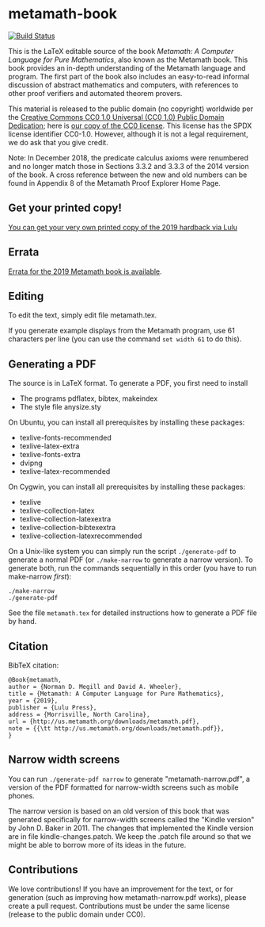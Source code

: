 # metamath-book

[![Build Status](https://api.travis-ci.com/metamath/metamath-book.svg)](https://travis-ci.com/metamath/metamath-book)

This is the LaTeX editable source of the book
_Metamath: A Computer Language for Pure Mathematics_,
also known as the Metamath book.
This book provides an in-depth understanding of the Metamath language and
program. The first part of the book also includes an easy-to-read informal
discussion of abstract mathematics and computers, with references to
other proof verifiers and automated theorem provers.

This material is released to the public domain (no copyright) worldwide per the
[Creative Commons CC0 1.0 Universal (CC0 1.0) Public Domain Dedication](https://creativecommons.org/publicdomain/zero/1.0/);
here is [our copy of the CC0 license](./LICENSE.md).
This license has the SPDX license identifier CC0-1.0.
However, although it is not a legal requirement, we do ask that you
give credit.

Note: In December 2018, the predicate calculus axioms were renumbered and
no longer match those in Sections 3.3.2 and 3.3.3 of the 2014 version
of the book. A cross reference between the new and old numbers can be
found in Appendix 8 of the Metamath Proof Explorer Home Page.

## Get your printed copy!

[You can get your very own printed copy of the 2019 hardback via Lulu](http://www.lulu.com/shop/norman-megill-and-david-a-wheeler/metamath-a-computer-language-for-mathematical-proofs/hardcover/product-24129769.html)

## Errata

[Errata for the 2019 Metamath book is available](./errata.md).

## Editing

To edit the text, simply edit file metamath.tex.

If you generate example displays from the Metamath program,
use 61 characters per line
(you can use the command `set width 61` to do this).

## Generating a PDF

The source is in LaTeX format.
To generate a PDF, you first need to install

- The programs pdflatex, bibtex, makeindex
- The style file anysize.sty

On Ubuntu, you can install all prerequisites by installing these packages:

- texlive-fonts-recommended
- texlive-latex-extra
- texlive-fonts-extra
- dvipng
- texlive-latex-recommended

On Cygwin, you can install all prerequisites by installing these packages:

- texlive
- texlive-collection-latex
- texlive-collection-latexextra
- texlive-collection-bibtexextra
- texlive-collection-latexrecommended

On a Unix-like system you can simply run the script `./generate-pdf`
to generate a normal PDF
(or `./make-narrow` to generate a narrow version).
To generate both, run the commands sequentially in this order
(you have to run make-narrow *first*):

~~~~
./make-narrow
./generate-pdf
~~~~

See the file `metamath.tex` for detailed instructions
how to generate a PDF file by hand.

## Citation

BibTeX citation:

~~~~
@Book{metamath,
author = {Norman D. Megill and David A. Wheeler},
title = {Metamath: A Computer Language for Pure Mathematics},
year = {2019},
publisher = {Lulu Press},
address = {Morrisville, North Carolina},
url = {http://us.metamath.org/downloads/metamath.pdf},
note = {{\tt http://us.metamath.org/downloads/metamath.pdf}},
}
~~~~

## Narrow width screens

You can run `./generate-pdf narrow` to generate "metamath-narrow.pdf",
a version of the PDF formatted for
narrow-width screens such as mobile phones.

The narrow version is based on
an old version of this book that was generated specifically for
narrow-width screens called the "Kindle version"
by John D. Baker in 2011.
The changes that implemented the Kindle version are in
file kindle-changes.patch.  We keep the .patch file around so that
we might be able to borrow more of its ideas in the future.

## Contributions

We love contributions!
If you have an improvement for the text, or for generation
(such as improving how metamath-narrow.pdf works),
please create a pull request.
Contributions must be under the same license (release to the public domain
under CC0).
